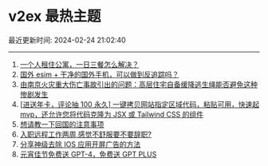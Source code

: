 # v2ex 最热主题

最近更新时间: 2024-02-24 21:02:40

--- 
1. [一个人租住公寓，一日三餐怎么解决？](https://www.v2ex.com/t/1018051) 
2. [国外 esim + 干净的国外手机，可以做到反追踪吗？](https://www.v2ex.com/t/1018068) 
3. [由南京火灾重大伤亡事故引出的问题：高层住宅自备缓降逃生绳能否避免这种惨剧发生](https://www.v2ex.com/t/1018071) 
4. [[进送年卡，评论抽 100 永久] 一键拷贝网站指定区域代码，粘贴可用，快速起 mvp，还允许您将代码克隆为 JSX 或 Tailwind CSS 的组件](https://www.v2ex.com/t/1018061) 
5. [想请教一下回国的注意事项](https://www.v2ex.com/t/1018103) 
6. [入职远程工作两周,感觉不舒服要不要辞职?](https://www.v2ex.com/t/1018062) 
7. [分享神级去除 IOS 应用开屏广告的方法](https://www.v2ex.com/t/1018073) 
8. [元宵佳节免费送 GPT-4，免费送 GPT PLUS](https://www.v2ex.com/t/1018080) 
